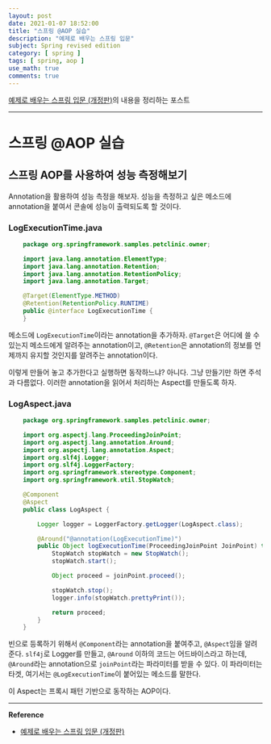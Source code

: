```yaml
---
layout: post
date: 2021-01-07 18:52:00
title: "스프링 @AOP 실습"
description: "예제로 배우는 스프링 입문"
subject: Spring revised edition
category: [ spring ]
tags: [ spring, aop ]
use_math: true
comments: true
---
```


[예제로 배우는 스프링 입문 (개정판)](https://www.inflearn.com/course/spring_revised_edition/)의 내용을 정리하는 포스트

---

# 스프링 @AOP 실습

## 스프링 AOP를 사용하여 성능 측정해보기

Annotation을 활용하여 성능 측정을 해보자. 성능을 측정하고 싶은 메소드에 annotation을 붙여서 콘솔에 성능이 출력되도록 할 것이다.

### LogExecutionTime.java

```java
    package org.springframework.samples.petclinic.owner;

    import java.lang.annotation.ElementType;
    import java.lang.annotation.Retention;
    import java.lang.annotation.RetentionPolicy;
    import java.lang.annotation.Target;

    @Target(ElementType.METHOD)
    @Retention(RetentionPolicy.RUNTIME)
    public @interface LogExecutionTime {
    }
```

메소드에 `LogExecutionTime`이라는 annotation을 추가하자. `@Target`은 어디에 쓸 수있는지 메소드에게 알려주는 annotation이고, `@Retention`은 annotation의 정보를 언제까지 유지할 것인지를 알려주는 annotation이다.

이렇게 만들어 놓고 추가한다고 실행하면 동작하느냐? 아니다. 그냥 만들기만 하면 주석과 다름없다. 이러한 annotation을 읽어서 처리하는 Aspect를 만들도록 하자.

### LogAspect.java

```java
    package org.springframework.samples.petclinic.owner;

    import org.aspectj.lang.ProceedingJoinPoint;
    import org.aspectj.lang.annotation.Around;
    import org.aspectj.lang.annotation.Aspect;
    import org.slf4j.Logger;
    import org.slf4j.LoggerFactory;    
    import org.springframework.stereotype.Component;
    import org.springframework.util.StopWatch;

    @Component
    @Aspect
    public class LogAspect {

        Logger logger = LoggerFactory.getLogger(LogAspect.class);

        @Around("@annotation(LogExecutionTime)")
        public Object logExecutionTime(ProceedingJoinPoint JoinPoint) throws Throwable {
            StopWatch stopWatch = new StopWatch();
            stopWatch.start();

            Object proceed = joinPoint.proceed();

            stopWatch.stop();
            logger.info(stopWatch.prettyPrint());

            return proceed;
        }
    }
```

빈으로 등록하기 위해서 `@Component`라는 annotation을 붙여주고, `@Aspect`임을 알려준다. `slf4j`로 Logger를 만들고, `@Around` 이하의 코드는 어드바이스라고 하는데, `@Around`라는 annotation으로 `joinPoint`라는 파라미터를 받을 수 있다. 이 파라미터는 타겟, 여기서는 `@LogExecutionTime`이 붙어있는 메소드를 말한다.

이 Aspect는 프록시 패턴 기반으로 동작하는 AOP이다.

---
**Reference**
+ [예제로 배우는 스프링 입문 (개정판)](https://www.inflearn.com/course/spring_revised_edition/)
